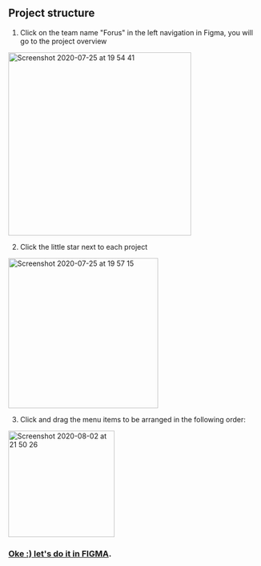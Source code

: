 ## Project structure

1. Click on the team name "Forus" in the left navigation in Figma, you will go to the project overview

<img width="365" alt="Screenshot 2020-07-25 at 19 54 41" src="https://user-images.githubusercontent.com/30194799/88463141-dae18480-ceb0-11ea-94fd-22b3f52e42a7.png">

2. Click the little star next to each project

<img width="299" alt="Screenshot 2020-07-25 at 19 57 15" src="https://user-images.githubusercontent.com/30194799/88463490-678d4200-ceb3-11ea-99a3-d399f5a63043.png">

3. Click and drag the menu items to be arranged in the following order:

<img width="212" alt="Screenshot 2020-08-02 at 21 50 26" src="https://user-images.githubusercontent.com/30194799/89131057-62ab3c80-d50a-11ea-8c29-255a2d19a262.png">

### [Oke :) let's do it in FIGMA](https://www.figma.com/files/team/751328713147240365/Forus).


